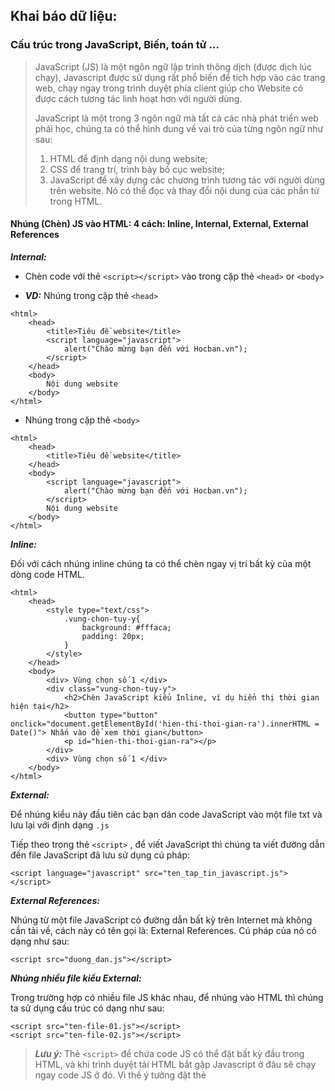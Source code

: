 ﻿## Khai báo dữ liệu:
### Cấu trúc trong JavaScript, Biến, toán tử ...

  

>JavaScript (JS) là một ngôn ngữ lập trình thông dịch (được dịch lúc chạy), Javascript được sử dụng rất phổ biến để tích hợp vào các trang web, chạy ngay trong trình duyệt phía client giúp cho Website có được cách tương tác linh hoạt hơn với người dùng.
>
>JavaScript là một trong 3 ngôn ngữ mà tất cả các nhà phát triển web phải học, chúng ta có thể hình dung về vai trò của từng ngôn ngữ như sau:
>1.  HTML để định dạng nội dung website;    
>2.  CSS để trang trí, trình bày bố cục website;    
>3.  JavaScript để xây dựng các chương trình tương tác với người dùng trên website. Nó có thể đọc và thay đổi nội dung của các phần tử trong HTML.
    

  
  

#### Nhúng (Chèn) JS vào HTML: 4 cách:  Inline, Internal, External, External References
    

***Internal:***

-   Chèn code với thẻ `<script></script>` vào trong cặp thẻ `<head>` or `<body>`
    
-   ***VD:*** Nhúng trong cặp thẻ `<head>`
    
````
<html>
	<head>
		<title>Tiêu đề website</title>
		<script language="javascript">
			alert("Chào mừng bạn đến với Hocban.vn");
		</script>
	</head>
	<body>
		Nội dung website
	</body>
</html>
````
-   Nhúng trong cặp thẻ `<body>`
    
````
<html>
	<head>
		<title>Tiêu đề website</title>
	</head>
	<body>
		<script language="javascript">
			alert("Chào mừng bạn đến với Hocban.vn");
		</script>
		Nội dung website
	</body>
</html>
````
***Inline:***

Đối với cách nhúng inline chúng ta có thể chèn ngay vị trí bất kỳ của một dòng code HTML.
````
<html>
	<head>
		<style type="text/css">
			.vung-chon-tuy-y{
				background: #fffaca;
				padding: 20px;
			}
		</style>
	</head>
	<body>
		<div> Vùng chọn số 1 </div>
		<div class="vung-chon-tuy-y">
			<h2>Chèn JavaScript kiểu Inline, ví dụ hiển thị thời gian hiện tại</h2>
			<button type="button" onclick="document.getElementById('hien-thi-thoi-gian-ra').innerHTML = Date()"> Nhấn vào để xem thời gian</button>
			<p id="hien-thi-thoi-gian-ra"></p>
		</div>
		<div> Vùng chọn số 1 </div>
	</body>
</html>
````
  

***External:***

Để nhúng kiểu này đầu tiên các bạn dán code JavaScript vào một file txt và lưu lại với định dạng `.js`

Tiếp theo trong thẻ `<script>` , để viết JavaScript thì chúng ta viết đường dẫn đến file JavaScript đã lưu sử dụng cú pháp:
````
<script language="javascript" src="ten_tap_tin_javascript.js"></script>
````

***External References:***

Nhúng từ một file JavaScript có đường dẫn bất kỳ trên Internet mà không cần tải về, cách này có tên gọi là: External References. Cú pháp của nó có dạng như sau:
````
<script src="duong_dan.js"></script>
````
***Nhúng nhiều file kiểu External:***

Trong trường hợp có nhiều file JS khác nhau, để nhúng vào HTML thì chúng ta sử dụng cấu trúc có dạng như sau:
````
<script src="ten-file-01.js"></script>
<script src="ten-file-02.js"></script>
````
>***Lưu ý:*** Thẻ `<script>` để chứa code JS có thể đặt bất kỳ đầu trong HTML, và khi trình duyệt tải HTML bắt gặp Javascript ở đâu sẽ chạy ngay code JS ở đó. Vì thế ý tưởng đặt thẻ <script> trong thẻ <body> và đặt ở cuối (gần thẻ đóng body) là rất tốt vì nó cải thiện tốc độ hiện thị trang (HTML tải xong thì chạy JS!).
#### Một số hàm cơ bản của JS:
#### document.write():
-   Hàm `document.write()` có thể sử dụng để xuất văn bản text thuần túy, mã HTML hoặc cả hai. Ví dụ định dạng văn bản viết ra bằng thẻ HTML <h1>
    
-  ***VD:***
    
````
<script>
	document.write("Hello World!"); // document.Writeln();
</script>
````
Ví dụ định dạng văn bản viết ra bằng thẻ HTML `<h1>`

`document.write("<h1>Hello World!</h1>");`

#### Hàm alert
    
-   Bạn có thể sử dụng hàm `alert()` để hiện thị một hộp thoại (popup) thông báo.
  ````  
  <script>  
	alert("Đây là một thông báo!");    
</script>
  ````  
#### Cấu trúc chương trình trong JS: gồm:

-   ***Biểu thức (expressions):*** là một tập hợp gồm các toán hạng và các toán tử.
    
-   ***Câu lệnh (statements):*** Các câu lệnh của javascript sẽ được đặt trong một cặp thẻ `<script>`. Các câu lệnh sẽ tuân thủ theo cú pháp(syntax) mà javascript đặt ra. Nếu bạn làm sai luật thì sẽ không thực hiện được.    
	Cú pháp cơ bản của ngôn ngữ [JavaScript](https://www.daipho.com/blogtag/javascript/) (JS), bao gồm các cách khai báo biến, các loại dữ liệu và cách viết mã lệnh.
	Cú pháp của [JavaScript](https://www.daipho.com/blogtag/javascript/) phần lớn được vay mượn từ Java

-   ***Từ khóa (keywords):***
    
-   ***Biến số (Variables):*** 2 cách khai báo:
    

![](https://lh4.googleusercontent.com/-DeA5tbXUZAue9ykP8ONLJIfEfeuahZz1_rMl-ViVjMqIcRTNJijlc-lrQRJrn1AP0foGSgZzj8FG6aF8MYGK7gSZyq93dCPJ34PAFKC50198VpO7nDY0PgJxaGvcUEDg-TkNWLoQxj7iaLcQ6Q)

>***Sự khác nhau giữa var và le :***
>-   var cho phép khai báo lại, let thì biến chỉ được khai báo 1 lần, nếu cố tình khai báo lần tiếp theo sẽ bị lỗi.   
>-   let thì phạm vi hiệu lực trong khối {} nó khai báo, var thì hiệu lực toàn cục (xem [Khối lệnh Javascript](https://xuanthulab.net/cau-lenh-dieu-kien-va-vong-lap-trong-javascript.html))
    

- ***Phạm vi của biến:***

	-   Cục bộ (local) - biến chỉ có hiệu lực trong hàm (khối) nó khai báo - ra khỏi hàm hết hiệu lực
    
	-   Toàn cục (global) - biến có hiệu lực toàn code, có thể truy cập ở bất kỳ đâu. Biến này không khai báo trong một hàm, mà khai báo bên ngoài.    

	Khi khai báo biến có thể không cần thiết phải gán giá trị cho nó. Khi biến khai báo mà không gán giá trị thì nó có giá trị là undefined

>***Chú ý:*** Các dòng lệnh JS ngăn cách bởi dấu chấm phẩy `;`

>***Cách đặt tên biến:***
>	-   Bắt đầu bằng ký tự chữ hoặc _ hoặc $. Tiếp theo là chuỗi các ký tự chữ, số, gạch dưới, dollar    
>	-   Không được bắt đầu bằng số    
>	-   Không được chứa các ký hiệu toán học, logic ví dụ *, +    
>	-   Không được chứa khoảng trắng
    

- ***Hằng:*** Hằng số được khai báo và phải khởi tạo ngay với từ khóa `const`, sau khi khai báo và gán thì giá trị không thay đổi được nữa (cố tình thay đổi sẽ lỗi)

![](https://lh4.googleusercontent.com/zF1Dq7wnbSKMKd1HK96MdY6wqDWQClIzLN1TvIQbRqDS1f2QZhFmAxo-O9lbpM_QlK2Rm2Sp3W4el1nZkgMDApeqpFt6yG21GuO1Hemo4kIvn-5YXX2UDyi-hciXgYj_PVtm9nW-5VEiYs-9Jcs)

***Biến cẩu (Variable hoisting):***

Một điều khác về các biến trong [JavaScript](https://www.daipho.com/blogtag/javascript/) là có thể tham chiếu đến một biến được khai báo sau, mà không mắc phải một ngoại lệ. Khái niệm này được gọi là [cẩu](https://www.daipho.com/blog/cu-phap-lap-trinh-javascript-phan-1/#bien-cau) (hoisting); các biến trong JavaScript theo nghĩa “hoisted” hoặc được nâng lên đầu của hàm hoặc câu lệnh. Tuy nhiên, các biến chưa được khởi tạo sẽ trả về giá trị undefined.

***VD:***

![](https://lh3.googleusercontent.com/UsKtlW-uOwQ1MrDXbwkifLrLaVgEOLSs8JfI3ihByAD-mrEYMA6snfnw5IHRFhCbw64WDAUvUguN6TUVhkk0KhkdBkLDJka58-pi468NTFcR4lekJjGlMmE8SCuBAgwJ3cAfvYwYtB0UfYWj9U0)

Sẽ tương đương:
````
var hoist; \\ hoist mới được khai báo nên giá trị của hoist là undefined.
console.log(hoist);
var hoist = 500;
````
Cơ chế Hoisting của Javasript đã đưa khai báo biến lên trên cùng.
=> VD trên trả về undefined

***Kiểu dữ liệu trong JS:***

- Kiểu dữ liệu nguyên thủy:

	-   Number: Kiểu dữ liệu number trong JavaScript có thể xem là kiểu tổng hợp của int, float, double, … trong các ngôn ngữ lập trình khác. Hiểu đơn giản number là kiểu dữ liệu số, số nguyên, số thực,… đều là kiểu số cả.
    
		````
		let  number1 = 10;
		// Gán giá trị number1 = 10, number1 là kiểu number.
		let  number2 = 10.05;
		document.writeln(number1);
		// Hiển thị number1 ra trình duyệt.
		document.writeln(number2);
		// Hiển thị numbwer2 ra trình duyệt.
		document.writeln(number1 + number2);
		//Hiển thị tổng của hai số ra trình duyệt.
		````

	-   String: là các text như “Các kiểu dữ liệu trong JavaScript”, text có thể có một hoặc nhiều ký tự, cho phép bạn sử dụng cả ngoặc đơn và ngoặc kép để biểu diễn nó.
    
		VD tạo file .js và có đoạn code sau:
    
		````
		let  name = 'NIIT - ICT Hà Nội'; // Chuỗi trong dấu ngoặc đơn.
		let  action = ' hướng dẫn học ';
		let  JS = "JavaScript"; //Chuỗi trong dấu nháy kép.
		````
	-   Boolean: chỉ có 2 giá trị là true hoặc false.
    

	-   Undefine: là các giá trị không xác định. Trong JavaScript, khi một biến được khai báo mà không gắn với bất kỳ giá trị nào thì biến đó gọi là kiểu dữ liệu undefined, giá trị cũng là undefined luôn.
    
		````
		// Biến này chưa đượcgán giá trị
		// Do đó nó chứa giá trị mặc định là undefined
		let  undef;
		// Kiểu dữ liệu của nó lúc này là undefined
		document.write(typeof  undef);
		// Kết quả: undefined
		````
	-   Null: đơn giản là không có giá trị nào cả.
    

>Phân biệt Null và Undefine:
>-   Một biến được khai báo mà không gán giá trị khởi tạo thì JavaScript sẽ đặt cho nó giá trị mặc định là undefined, kiểu dữ liệu cũng là undefined.    
>-   Khi bạn kiểm tra kiểu dữ liệu bằng từ khóa typeof thì sẽ ra kiểu dữ liệu và undefined. Còn với null, nó có nghĩa là không có gì. Nhưng sự khác biệt là mặc dù biến đó không có giá trị nhưng kiểu dữ liệu của nó là object.
    

- Kiểu dữ liệu không nguyên thủy (tham chiếu):

	-   Object: Thể hiện một đối tượng và các thuộc tính có thể truy cập đến.
	-   Array: Nhóm các giá trị giống nhau.
	-   RegExp: Biểu thức chính quy.
    

#### Toán tử

>Toán tử gán, logic, số học, so sánh, toán tử điều kiện đều giống như các ngôn ngữ khác

![](https://lh3.googleusercontent.com/XNChvTWpWDPJ88uqWP5snoJm6ziSi_FpByQB-Qm1suAfc2TfxRWKcq7VZBQGJx-MNO_fYRxh64hLvr3AuUvW2B_ITsLD7htNpmm60TIcUkHW-pWOA1d0X9ce85FOUv1Lc7Ik3WelHQcyJxZqxEY)

![](https://lh3.googleusercontent.com/GMgFiC4LLNz5JQ1qfcbl63gLsvtwM8vArEvK2VnyR8eG6PpwqApuKSeQdKm-VQ_cuZp5QwGPLXEQsl3rybLHlvBynai70cskDAtT_l_3t0y1KfjO2z0FV9Bi1vpNc1JxIjGVGjkxMFltxVqhrus)
````
var x =  10  +  5;
document.write(x);
// In ra: 15
Có thể sử dụng nhiều số hạng:
var x =  10;
var y = x +  5  +  22  +  45  +  6548;
document.write(y);
//In ra : 6630
````
![](https://lh4.googleusercontent.com/WWB1GjaDtwrZPMnzGYC_zGTk_ILGgN7RDuwNWfBglN11CD79CWBxvMOkK2UW76dZDjlEfeNVtg7ILJO9W1OBHNQlhuJlIXwP4V6TPp7UuLKawmppT91q7JA6TTpaT32-Pi8fIdsgeqJmRSyVOKQ)

![](https://lh5.googleusercontent.com/KXlTJxk3F4bAnlZSqtODvbVwXjdXbGhyaKF0Mc9y-BiUMSwQ6_qQ9YYU92oGOkdha02yOMKrn0s-rc-kADG9sxknp_X4AL5D8R0d1W-0MLggqFFtldwe9M-9CzJxEZKSZPdj5hP8rO2nnbdkW2I)
````
var a =  (4  >  2)  &&  (10  <  15);
//a nhận giá trị false: vì 4 > 2 là true, 10 < 15 là false;
//a = true && false;
````
Toán tử điều kiện:

`variable = (condition) ? value1: value2;`

 Toán tử với chuỗi:
- Toán tử với chuỗi sử dụng nhiều là nối hai chuỗi lại với nhau, sử dụng toán tử + để nối. Lưu ý toán tử này có thể nối số vào chuỗi.

- Bạn có thể đưa vào chuỗi nằm giữa dấu `` (không phải '' hay ""), trong chuỗi đó có thể chèn biểu thức với ký hiệu ${biểu-thức}
	````
	let tb =  \`Hai nhân hai là ${2*2}`;
	let name =  "XuanThuLab";
	let msg =  \`Xin chao ${name}`;
	console.log(tb);
	console.log(msg);
	````
Toán tử typeof:

- Toán tử typeof trả về kiểu dữ liệu cần kiểm tra của một biến, một giá trị.

![](https://lh5.googleusercontent.com/jcHkzU6amlTtYlTVuzO60R-7cS4lQHnxG_F03Tf4G8nMv5QcwYB9wEaJ6aH3CKT0u2cpr1Sw2sp7PqOu10aeX_ZFv8cL1yp2HoJzfJr-E4T1wNmOXwy_0i3sIeBrvBznPISa4LHCC7Gq3BH0u08)
